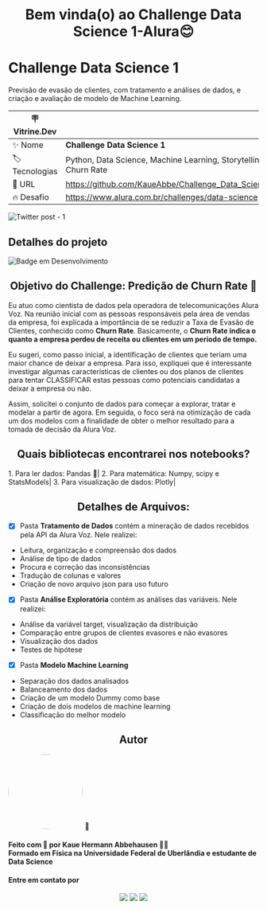 <h1 align="center"> Bem vinda(o) ao Challenge Data Science 1-Alura😊 </h1>

# Challenge Data Science 1

Previsão de evasão de clientes, com tratamento e análises de dados, e criação e avaliação de modelo de Machine Learning.

| :placard: Vitrine.Dev |     |
| -------------  | --- |
| :sparkles: Nome        | **Challenge Data Science 1**
| :label: Tecnologias | Python, Data Science, Machine Learning, Storytelling, Análise Churn Rate
| :rocket: URL         | https://github.com/KaueAbbe/Challenge_Data_Science1_Alura
| :fire: Desafio     | https://www.alura.com.br/challenges/data-science
<!-- Inserir imagem com a #vitrinedev ao final do link -->
![Twitter post - 1](https://user-images.githubusercontent.com/68445400/201387909-3af468e1-aad1-48eb-99de-02b129b35330.png#vitrinedev)



## Detalhes do projeto

![Badge em Desenvolvimento](https://img.shields.io/static/v1?label=STATUS&message=DESENVOLVIMENTO&color=<COLOR>)

<h2 align ="center"> Objetivo do Challenge: Predição de Churn Rate 🤔</h2>

Eu atuo como cientista de dados pela operadora de telecomunicações Alura Voz. Na reunião inicial com as pessoas responsáveis pela área de vendas da empresa, foi explicada a importância de se reduzir a Taxa de Evasão de Clientes, conhecido como **Churn Rate**. Basicamente, o **Churn Rate indica o quanto a empresa perdeu de receita ou clientes em um período de tempo.**

Eu sugeri, como passo inicial, a identificação de clientes que teriam uma maior chance de deixar a empresa. Para isso, expliquei que é interessante investigar algumas características de clientes ou dos planos de clientes para tentar CLASSIFICAR estas pessoas como potenciais candidatas a deixar a empresa ou não.

Assim, solicitei o conjunto de dados para começar a explorar, tratar e modelar a partir de agora. Em seguida, o foco será na otimização de cada um dos modelos com a finalidade de obter o melhor resultado para a tomada de decisão da Alura Voz.

<h2 align ="center"> Quais bibliotecas encontrarei nos notebooks?</h2>
1. Para ler dados: Pandas 🐼|
2. Para matemática: Numpy, scipy e StatsModels|
3. Para visualização de dados: Plotly|


<h2 align ="center"> Detalhes de Arquivos:</h2>

- [X]  Pasta **Tratamento de Dados** contém a mineração de dados recebidos pela API da Alura Voz. Nele realizei:
* Leitura, organização e compreensão dos dados
* Análise de tipo de dados
* Procura e correção das inconsistências
* Tradução de colunas e valores
* Criação de novo arquivo json para uso futuro
- [X]  Pasta **Análise Exploratória** contém as análises das variáveis. Nele realizei:
* Análise da variável target, visualização da distribuição
* Comparação entre grupos de clientes evasores e não evasores
* Visualização dos dados
* Testes de hipótese
- [X] Pasta **Modelo Machine Learning**
* Separação dos dados analisados
* Balanceamento dos dados
* Criação de um modelo Dummy como base
* Criação de dois modelos de machine learning
* Classificação do melhor modelo

<h2 align ="center">Autor</h2>

<a >
 <img style="border-radius: 50%;" src="https://user-images.githubusercontent.com/68445400/167875457-fac973a9-9ff7-44aa-bd3b-d121e2a805d4.jpg" width="150px;" alt=""/>
 <sub><b></b></sub></a> <a>🚀</a>

<h4> Feito com 💙 por Kaue Hermann Abbehausen 👋🏽 
<br/> Formado em Física na Universidade Federal de Uberlândia e estudante de Data Science</h4>
<h4> Entre em contato por</h4>
<div align = "center"> 
   <a href="https://www.linkedin.com/in/kaue-abbehausen-5b1922165/" target="_blank"><img src="https://img.shields.io/badge/-LinkedIn-%230077B5?style=for-the-badge&logo=linkedin&logoColor=white" target="_blank"></a> 
  <a href="https://www.instagram.com/cienciaeanimacao/" target="_blank"><img src="https://img.shields.io/badge/-Instagram-%23E4405F?style=for-the-badge&logo=instagram&logoColor=white" target="_blank"></a>
  <a href = "mailto:kaueabbehausen@hotmail.com"><img src="https://img.shields.io/badge/Microsoft_Outlook-0078D4?style=for-the-badge&logo=microsoft-outlook&logoColor=white" target="_blank"></a>
</div>

